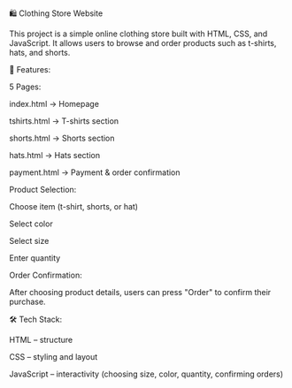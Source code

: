 🛍️ Clothing Store Website

This project is a simple online clothing store built with HTML, CSS, and JavaScript.
It allows users to browse and order products such as t-shirts, hats, and shorts.

📄 Features:

5 Pages:

index.html → Homepage

tshirts.html → T-shirts section

shorts.html → Shorts section

hats.html → Hats section

payment.html → Payment & order confirmation

Product Selection:

Choose item (t-shirt, shorts, or hat)

Select color

Select size

Enter quantity

Order Confirmation:

After choosing product details, users can press "Order" to confirm their purchase.

🛠️ Tech Stack:

HTML – structure

CSS – styling and layout

JavaScript – interactivity (choosing size, color, quantity, confirming orders)
